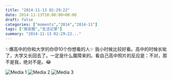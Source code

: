 ```yaml
---
title: "2014-11-13 02:29:22"
date: 2014-11-13T10:00:00+08:00
draft: false
categories: ["moments","2014","2014-11"]
tags: ["朋友圈","生活记录"]
summary: "2014-11-13 02:29:22..."
---
```


✨爆高中的你和大学的你@10个你想看的人✨ 我小时候比较好看。高中的时候长呲了，大学又长回去了。一定是什么魔障来的。看自己高中照片的反应是：不对，那不是我，绝对不是。😂

![Media 1](/Moments/photos/2014-11-13/201411130229220.jpg)
![Media 2](/Moments/photos/2014-11-13/201411130229221.jpg)
![Media 3](/Moments/photos/2014-11-13/201411130229222.jpg)

